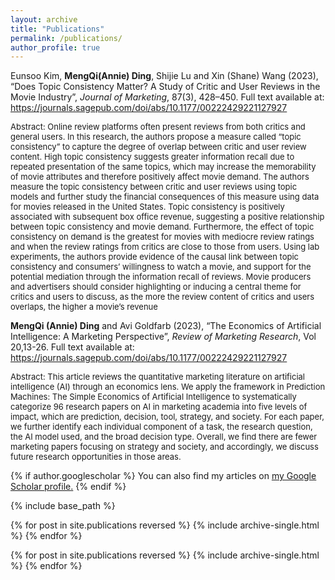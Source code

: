 ```yaml
---
layout: archive
title: "Publications"
permalink: /publications/
author_profile: true
---
```

Eunsoo Kim, **MengQi(Annie) Ding**, Shijie Lu and Xin (Shane) Wang (2023), “Does Topic Consistency Matter? 
A Study of Critic and User Reviews in the Movie Industry”,<i> Journal of Marketing</i>, 87(3), 428–450. Full text available at: <a href = "https://journals.sagepub.com/doi/abs/10.1177/00222429221127927"> https://journals.sagepub.com/doi/abs/10.1177/00222429221127927</a>

<font size="-1">Abstract: Online review platforms often present reviews from both critics and general users. In this research, 
the authors propose a measure called “topic consistency” to capture the degree of overlap between 
critic and user review content. High topic consistency suggests greater information recall due to 
repeated presentation of the same topics, which may increase the memorability of movie attributes 
and therefore positively affect movie demand. The authors measure the topic consistency between 
critic and user reviews using topic models and further study the financial consequences of this 
measure using data for movies released in the United States. Topic consistency is positively associated 
with subsequent box office revenue, suggesting a positive relationship between topic consistency and 
movie demand. Furthermore, the effect of topic consistency on demand is the greatest for movies with 
mediocre review ratings and when the review ratings from critics are close to those from users. Using 
lab experiments, the authors provide evidence of the causal link between topic consistency and 
consumers’ willingness to watch a movie, and support for the potential mediation through the 
information recall of reviews. Movie producers and advertisers should consider highlighting or 
inducing a central theme for critics and users to discuss, as the more the review content of critics and 
users overlaps, the higher a movie’s revenue</font>

**MengQi (Annie) Ding** and Avi Goldfarb (2023), “The Economics of Artificial Intelligence: A Marketing
Perspective”, <i>Review of Marketing Research</i>, Vol 20,13-26. Full text available at: <a href = "https://www.emerald.com/insight/content/doi/10.1108/S1548-643520230000020002/full/html"> https://journals.sagepub.com/doi/abs/10.1177/00222429221127927</a>

<font size="-1">Abstract: This article reviews the quantitative marketing literature on artificial intelligence (AI) through an
economics lens. We apply the framework in Prediction Machines: The Simple Economics of Artificial
Intelligence to systematically categorize 96 research papers on AI in marketing academia into five
levels of impact, which are prediction, decision, tool, strategy, and society. For each paper, we further
identify each individual component of a task, the research question, the AI model used, and the broad
decision type. Overall, we find there are fewer marketing papers focusing on strategy and society, and
accordingly, we discuss future research opportunities in those areas.</font>

{% if author.googlescholar %}
  You can also find my articles on <u><a href="{{author.googlescholar}}">my Google Scholar profile</a>.</u>
{% endif %}

{% include base_path %}

{% for post in site.publications reversed %}
  {% include archive-single.html %}
{% endfor %}

{% for post in site.publications reversed %}
  {% include archive-single.html %}
{% endfor %}
